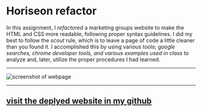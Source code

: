 # Horiseon refactor

In this assignment, I *refactored* a marketing groups website to make the HTML and CSS more readable, following proper syntax guidelines. I did my best to follow the *scout* rule, which is to leave a page of code a little cleaner than you found it. I accomplished this by using various tools; *google searches, chrome developer tools, and various examples used in class* to analyze and, later, utilize the proper procedures I had learned.

---

![screenshot of webpage](assets/images/horiseonScreenshot.png)

---

## [visit the deplyed website in my github](https://github.com/joshuamaney/Refactor_HTML_CSS) ##













